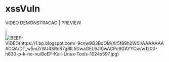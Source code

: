 # xssVuln

VIDEO DEMONSTRACAO | PREVIEW

[![BEEF-VIDEO(https://1.bp.blogspot.com/-9cnw9Q3BdOM/Xr5f89h2W0I/AAAAAAAACQA/DT_w5mZrWJ4SRdR7g8IL5DwaGEL9Jt0wACPcBGAYYCw/w1200-h630-p-k-no-nu/BeEF-Kali-Linux-Tools-1024x597.jpg)](https://www.youtube.com/watch?v=Tp8YbY3li18)
